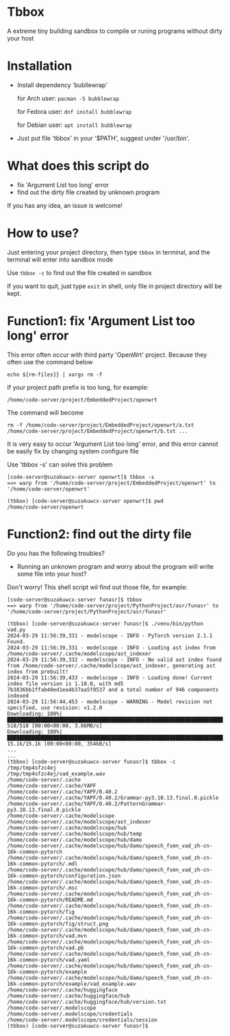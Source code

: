# Tbbox

A extreme tiny building sandbox to compile or runing programs without dirty your host

# Installation

- Install dependency 'bubllewrap'

    for Arch user: `pacman -S bubblewrap`

    for Fedora user: `dnf install bubblewrap`

    for Debian user: `apt install bubblewrap`

- Just put file 'tbbox' in your '$PATH', suggest under '/usr/bin'.


# What does this script do

- fix 'Argument List too long' error
- find out the dirty file created by unknown program

If you has any idea, an issue is welcome!

# How to use?

Just entering your project directory, then type `tbbox` in terminal, and 
the terminal will enter into sandbox mode

Use `tbbox -c` to find out the file created in sandbox

If you want to quit, just type `exit` in shell, only file in project directory will be kept.

# Function1: fix 'Argument List too long' error

This error often occur with third party 'OpenWrt' project. Because they often use the command below

`echo ${rm-files}} | xargs rm -f `

If your project path prefix is too long, for example:

`/home/code-server/project/EmbeddedProject/openwrt`

The command will become

```
rm -f /home/code-server/project/EmbeddedProject/openwrt/a.txt /home/code-server/project/EmbeddedProject/openwrt/b.txt ...
```

It is very easy to occur 'Argument List too long' error, and this error cannot be easily fix by changing system configure file

Use 'tbbox -s' can solve this problem

```
[code-server@suzakuwcx-server openwrt]$ tbbox -s
==> warp from '/home/code-server/project/EmbeddedProject/openwrt' to '/home/code-server/openwrt'

(tbbox) [code-server@suzakuwcx-server openwrt]$ pwd
/home/code-server/openwrt
```

# Function2: find out the dirty file

Do you has the following troubles?

- Running an unknown program and worry about the program will write some file into your host?

Don't worry! This shell script wil find out those file, for example:

```
[code-server@suzakuwcx-server funasr]$ tbbox 
==> warp from '/home/code-server/project/PythonProject/asr/funasr' to '/home/code-server/project/PythonProject/asr/funasr'

(tbbox) [code-server@suzakuwcx-server funasr]$ ./venv/bin/python vad.py 
2024-03-29 11:56:39,331 - modelscope - INFO - PyTorch version 2.1.1 Found.
2024-03-29 11:56:39,331 - modelscope - INFO - Loading ast index from /home/code-server/.cache/modelscope/ast_indexer
2024-03-29 11:56:39,332 - modelscope - INFO - No valid ast index found from /home/code-server/.cache/modelscope/ast_indexer, generating ast index from prebuilt!
2024-03-29 11:56:39,433 - modelscope - INFO - Loading done! Current index file version is 1.10.0, with md5 7b3836bb1ffab40ed1ea4b37aa5f0537 and a total number of 946 components indexed
2024-03-29 11:56:44,453 - modelscope - WARNING - Model revision not specified, use revision: v1.2.0
Downloading: 100%|████████████████████████████████████████████████████████████████████████████████████████████████████████████████████████████████████████████████████████████████| 518/518 [00:00<00:00, 3.86MB/s]
Downloading: 100%|█████████████████████████████████████████████████████████████████████████████████████████████████████████████████████████████████████████████████████████████| 15.1k/15.1k [00:00<00:00, 354kB/s]
...
...
(tbbox) [code-server@suzakuwcx-server funasr]$ tbbox -c
/tmp/tmp4sfzc4ej
/tmp/tmp4sfzc4ej/vad_example.wav
/home/code-server/.cache
/home/code-server/.cache/YAPF
/home/code-server/.cache/YAPF/0.40.2
/home/code-server/.cache/YAPF/0.40.2/Grammar-py3.10.13.final.0.pickle
/home/code-server/.cache/YAPF/0.40.2/PatternGrammar-py3.10.13.final.0.pickle
/home/code-server/.cache/modelscope
/home/code-server/.cache/modelscope/ast_indexer
/home/code-server/.cache/modelscope/hub
/home/code-server/.cache/modelscope/hub/temp
/home/code-server/.cache/modelscope/hub/damo
/home/code-server/.cache/modelscope/hub/damo/speech_fsmn_vad_zh-cn-16k-common-pytorch
/home/code-server/.cache/modelscope/hub/damo/speech_fsmn_vad_zh-cn-16k-common-pytorch/.mdl
/home/code-server/.cache/modelscope/hub/damo/speech_fsmn_vad_zh-cn-16k-common-pytorch/configuration.json
/home/code-server/.cache/modelscope/hub/damo/speech_fsmn_vad_zh-cn-16k-common-pytorch/.msc
/home/code-server/.cache/modelscope/hub/damo/speech_fsmn_vad_zh-cn-16k-common-pytorch/README.md
/home/code-server/.cache/modelscope/hub/damo/speech_fsmn_vad_zh-cn-16k-common-pytorch/fig
/home/code-server/.cache/modelscope/hub/damo/speech_fsmn_vad_zh-cn-16k-common-pytorch/fig/struct.png
/home/code-server/.cache/modelscope/hub/damo/speech_fsmn_vad_zh-cn-16k-common-pytorch/vad.mvn
/home/code-server/.cache/modelscope/hub/damo/speech_fsmn_vad_zh-cn-16k-common-pytorch/vad.pb
/home/code-server/.cache/modelscope/hub/damo/speech_fsmn_vad_zh-cn-16k-common-pytorch/vad.yaml
/home/code-server/.cache/modelscope/hub/damo/speech_fsmn_vad_zh-cn-16k-common-pytorch/example
/home/code-server/.cache/modelscope/hub/damo/speech_fsmn_vad_zh-cn-16k-common-pytorch/example/vad_example.wav
/home/code-server/.cache/huggingface
/home/code-server/.cache/huggingface/hub
/home/code-server/.cache/huggingface/hub/version.txt
/home/code-server/.modelscope
/home/code-server/.modelscope/credentials
/home/code-server/.modelscope/credentials/session
(tbbox) [code-server@suzakuwcx-server funasr]$ 
```
